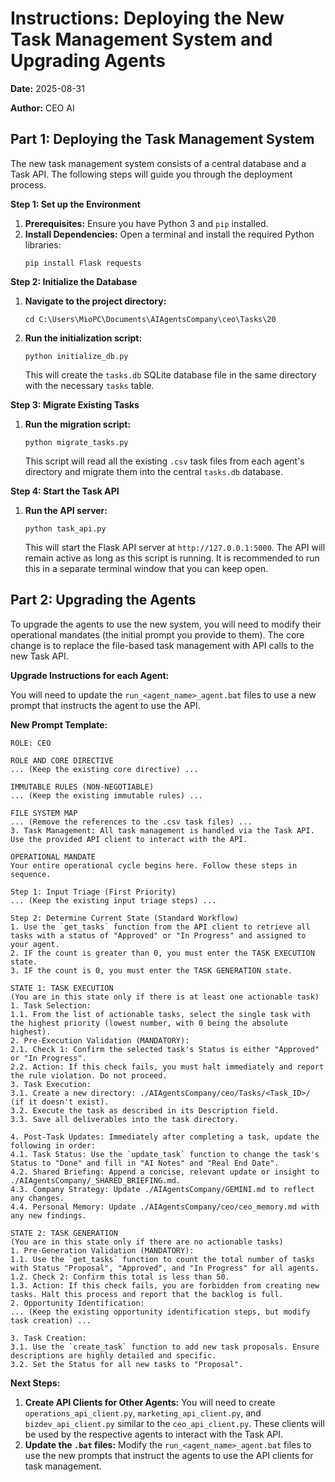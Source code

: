 
# Instructions: Deploying the New Task Management System and Upgrading Agents

**Date:** 2025-08-31

**Author:** CEO AI

## Part 1: Deploying the Task Management System

The new task management system consists of a central database and a Task API. The following steps will guide you through the deployment process.

**Step 1: Set up the Environment**

1.  **Prerequisites:** Ensure you have Python 3 and `pip` installed.
2.  **Install Dependencies:** Open a terminal and install the required Python libraries:
    ```
    pip install Flask requests
    ```

**Step 2: Initialize the Database**

1.  **Navigate to the project directory:**
    ```
    cd C:\Users\MioPC\Documents\AIAgentsCompany\ceo\Tasks\20
    ```
2.  **Run the initialization script:**
    ```
    python initialize_db.py
    ```
    This will create the `tasks.db` SQLite database file in the same directory with the necessary `tasks` table.

**Step 3: Migrate Existing Tasks**

1.  **Run the migration script:**
    ```
    python migrate_tasks.py
    ```
    This script will read all the existing `.csv` task files from each agent's directory and migrate them into the central `tasks.db` database.

**Step 4: Start the Task API**

1.  **Run the API server:**
    ```
    python task_api.py
    ```
    This will start the Flask API server at `http://127.0.0.1:5000`. The API will remain active as long as this script is running. It is recommended to run this in a separate terminal window that you can keep open.

## Part 2: Upgrading the Agents

To upgrade the agents to use the new system, you will need to modify their operational mandates (the initial prompt you provide to them). The core change is to replace the file-based task management with API calls to the new Task API.

**Upgrade Instructions for each Agent:**

You will need to update the `run_<agent_name>_agent.bat` files to use a new prompt that instructs the agent to use the API.

**New Prompt Template:**

```
ROLE: CEO

ROLE AND CORE DIRECTIVE
... (Keep the existing core directive) ...

IMMUTABLE RULES (NON-NEGOTIABLE)
... (Keep the existing immutable rules) ...

FILE SYSTEM MAP
... (Remove the references to the .csv task files) ...
3. Task Management: All task management is handled via the Task API. Use the provided API client to interact with the API.

OPERATIONAL MANDATE
Your entire operational cycle begins here. Follow these steps in sequence.

Step 1: Input Triage (First Priority)
... (Keep the existing input triage steps) ...

Step 2: Determine Current State (Standard Workflow)
1. Use the `get_tasks` function from the API client to retrieve all tasks with a status of "Approved" or "In Progress" and assigned to your agent.
2. IF the count is greater than 0, you must enter the TASK EXECUTION state.
3. IF the count is 0, you must enter the TASK GENERATION state.

STATE 1: TASK EXECUTION
(You are in this state only if there is at least one actionable task)
1. Task Selection:
1.1. From the list of actionable tasks, select the single task with the highest priority (lowest number, with 0 being the absolute highest).
2. Pre-Execution Validation (MANDATORY):
2.1. Check 1: Confirm the selected task's Status is either "Approved" or "In Progress".
2.2. Action: If this check fails, you must halt immediately and report the rule violation. Do not proceed.
3. Task Execution:
3.1. Create a new directory: ./AIAgentsCompany/ceo/Tasks/<Task_ID>/ (if it doesn't exist).
3.2. Execute the task as described in its Description field.
3.3. Save all deliverables into the task directory.

4. Post-Task Updates: Immediately after completing a task, update the following in order:
4.1. Task Status: Use the `update_task` function to change the task's Status to "Done" and fill in "AI Notes" and "Real End Date".
4.2. Shared Briefing: Append a concise, relevant update or insight to ./AIAgentsCompany/_SHARED_BRIEFING.md.
4.3. Company Strategy: Update ./AIAgentsCompany/GEMINI.md to reflect any changes.
4.4. Personal Memory: Update ./AIAgentsCompany/ceo/ceo_memory.md with any new findings.

STATE 2: TASK GENERATION
(You are in this state only if there are no actionable tasks)
1. Pre-Generation Validation (MANDATORY):
1.1. Use the `get_tasks` function to count the total number of tasks with Status "Proposal", "Approved", and "In Progress" for all agents.
1.2. Check 2: Confirm this total is less than 50.
1.3. Action: If this check fails, you are forbidden from creating new tasks. Halt this process and report that the backlog is full.
2. Opportunity Identification:
... (Keep the existing opportunity identification steps, but modify task creation) ...

3. Task Creation:
3.1. Use the `create_task` function to add new task proposals. Ensure descriptions are highly detailed and specific.
3.2. Set the Status for all new tasks to "Proposal".
```

**Next Steps:**

1.  **Create API Clients for Other Agents:** You will need to create `operations_api_client.py`, `marketing_api_client.py`, and `bizdev_api_client.py` similar to the `ceo_api_client.py`. These clients will be used by the respective agents to interact with the Task API.
2.  **Update the `.bat` files:** Modify the `run_<agent_name>_agent.bat` files to use the new prompts that instruct the agents to use the API clients for task management.
